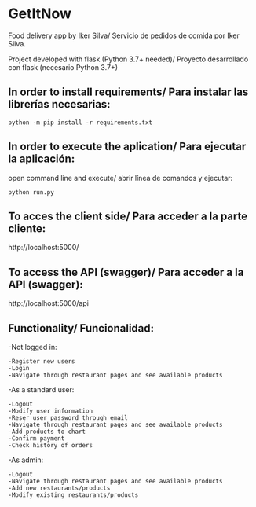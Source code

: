 # GetItNow
Food delivery app by Iker Silva/ Servicio de pedidos de comida por Iker Silva.

Project developed with flask (Python 3.7+ needed)/ Proyecto desarrollado con flask (necesario Python 3.7+)

## In order to install requirements/ Para instalar las librerías necesarias:

    python -m pip install -r requirements.txt

## In order to execute the aplication/ Para ejecutar la aplicación:

open command line and execute/ abrir línea de comandos y ejecutar: 
    
	python run.py

## To acces the client side/ Para acceder a la parte cliente:

http://localhost:5000/

## To access the API (swagger)/ Para acceder a la API (swagger):

http://localhost:5000/api

## Functionality/ Funcionalidad:

-Not logged in:

    -Register new users
    -Login
    -Navigate through restaurant pages and see available products

-As a standard user:

    -Logout
    -Modify user information
    -Reser user password through email
    -Navigate through restaurant pages and see available products
    -Add products to chart
    -Confirm payment
    -Check history of orders

-As admin:

    -Logout
    -Navigate through restaurant pages and see available products
    -Add new restaurants/products
    -Modify existing restaurants/products


